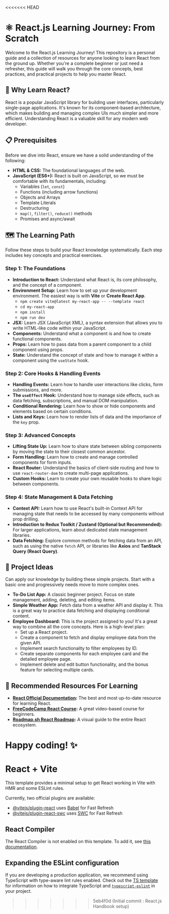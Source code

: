 <<<<<<< HEAD
# ⚛️ React.js Learning Journey: From Scratch

Welcome to the React.js Learning Journey! This repository is a personal guide and a collection of resources for anyone looking to learn React from the ground up. Whether you're a complete beginner or just need a refresher, this guide will walk you through the core concepts, best practices, and practical projects to help you master React.

## 🚀 Why Learn React?

React is a popular JavaScript library for building user interfaces, particularly single-page applications. It's known for its component-based architecture, which makes building and managing complex UIs much simpler and more efficient. Understanding React is a valuable skill for any modern web developer.

## 📋 Prerequisites

Before we dive into React, ensure we have a solid understanding of the following:

* **HTML & CSS:** The foundational languages of the web.
* **JavaScript (ES6+):** React is built on JavaScript, so we must be comfortable with its fundamentals, including:
    * Variables (`let`, `const`)
    * Functions (including arrow functions)
    * Objects and Arrays
    * Template Literals
    * Destructuring
    * `map()`, `filter()`, `reduce()` methods
    * Promises and async/await

## 🗺️ The Learning Path

Follow these steps to build your React knowledge systematically. Each step includes key concepts and practical exercises.

### **Step 1: The Foundations**

* **Introduction to React:** Understand what React is, its core philosophy, and the concept of a component.
* **Environment Setup:** Learn how to set up your development environment. The easiest way is with **Vite** or **Create React App**.
    * `npm create vite@latest my-react-app -- --template react`
    * `cd my-react-app`
    * `npm install`
    * `npm run dev`
* **JSX:** Learn JSX (JavaScript XML), a syntax extension that allows you to write HTML-like code within your JavaScript.
* **Components:** Understand what a component is and how to create functional components.
* **Props:** Learn how to pass data from a parent component to a child component using props.
* **State:** Understand the concept of state and how to manage it within a component using the `useState` hook.

### **Step 2: Core Hooks & Handling Events**

* **Handling Events:** Learn how to handle user interactions like clicks, form submissions, and more.
* **The `useEffect` Hook:** Understand how to manage side effects, such as data fetching, subscriptions, and manual DOM manipulation.
* **Conditional Rendering:** Learn how to show or hide components and elements based on certain conditions.
* **Lists and Keys:** Learn how to render lists of data and the importance of the `key` prop.

### **Step 3: Advanced Concepts**

* **Lifting State Up:** Learn how to share state between sibling components by moving the state to their closest common ancestor.
* **Form Handling:** Learn how to create and manage controlled components for form inputs.
* **React Router:** Understand the basics of client-side routing and how to use `react-router-dom` to create multi-page applications.
* **Custom Hooks:** Learn to create your own reusable hooks to share logic between components.

### **Step 4: State Management & Data Fetching**

* **Context API:** Learn how to use React's built-in Context API for managing state that needs to be accessed by many components without prop drilling.
* **Introduction to Redux Toolkit / Zustand (Optional but Recommended):** For larger applications, learn about dedicated state management libraries.
* **Data Fetching:** Explore common methods for fetching data from an API, such as using the native `fetch` API, or libraries like **Axios** and **TanStack Query (React Query)**.

## 📂 Project Ideas

Can apply our knowledge by building these simple projects. Start with a basic one and progressively needs move to more complex ones.

* **To-Do List App:** A classic beginner project. Focus on state management, adding, deleting, and editing items.
* **Simple Weather App:** Fetch data from a weather API and display it. This is a great way to practice data fetching and displaying conditional content.
* **Employee Dashboard:** This is the project assigned to you! It's a great way to combine all the core concepts. Here is a high-level plan:
    * Set up a React project.
    * Create a component to fetch and display employee data from the given API.
    * Implement search functionality to filter employees by ID.
    * Create separate components for each employee card and the detailed employee page.
    * Implement delete and edit button functionality, and the bonus feature for selecting multiple cards.

## 🔗 Recommended Resources For Learning

* **[React Official Documentation](https://react.dev/):** The best and most up-to-date resource for learning React.
* **[FreeCodeCamp React Course](https://www.freecodecamp.org/news/learn-react-js-for-beginners/):** A great video-based course for beginners.
* **[Roadmap.sh React Roadmap](https://roadmap.sh/react):** A visual guide to the entire React ecosystem.

Happy coding! ✨
=======
# React + Vite

This template provides a minimal setup to get React working in Vite with HMR and some ESLint rules.

Currently, two official plugins are available:

- [@vitejs/plugin-react](https://github.com/vitejs/vite-plugin-react/blob/main/packages/plugin-react) uses [Babel](https://babeljs.io/) for Fast Refresh
- [@vitejs/plugin-react-swc](https://github.com/vitejs/vite-plugin-react/blob/main/packages/plugin-react-swc) uses [SWC](https://swc.rs/) for Fast Refresh

## React Compiler

The React Compiler is not enabled on this template. To add it, see [this documentation](https://react.dev/learn/react-compiler/installation).

## Expanding the ESLint configuration

If you are developing a production application, we recommend using TypeScript with type-aware lint rules enabled. Check out the [TS template](https://github.com/vitejs/vite/tree/main/packages/create-vite/template-react-ts) for information on how to integrate TypeScript and [`typescript-eslint`](https://typescript-eslint.io) in your project.
>>>>>>> 5eb4f0d (Initial commit : React.js Handbook setup)

